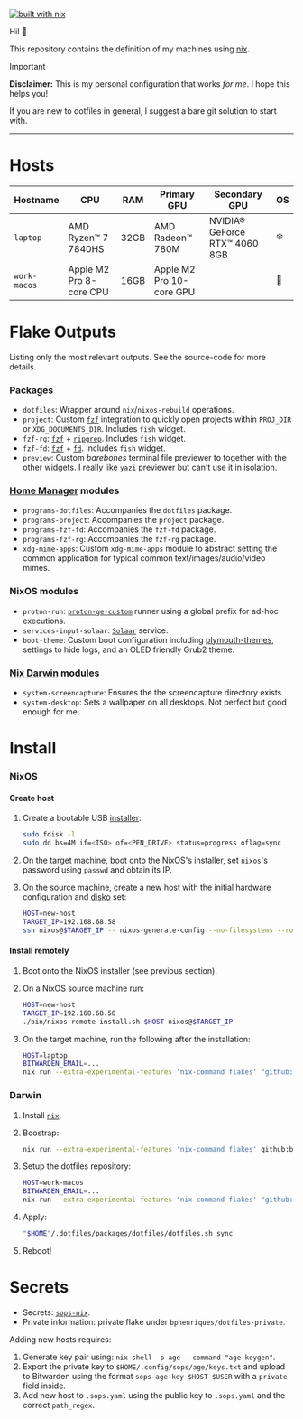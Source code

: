 [![built with nix](https://builtwithnix.org/badge.svg)](https://builtwithnix.org)

Hi! 👋 

This repository contains the definition of my machines using [nix](https://nixos.org/).

> [!IMPORTANT]
> **Disclaimer:** This is my personal configuration that works _for me_. I hope this helps you!
> 
> If you are new to dotfiles in general, I suggest a bare git solution to start with.

----

# Hosts

| Hostname     | CPU                     | RAM  | Primary GPU              | Secondary GPU                 | OS |
|--------------|-------------------------|------|--------------------------|-------------------------------|----|
| `laptop`     | AMD Ryzen™ 7 7840HS     | 32GB | AMD Radeon™ 780M         | NVIDIA® GeForce RTX™ 4060 8GB | ❄️ |
| `work-macos` | Apple M2 Pro 8-core CPU | 16GB | Apple M2 Pro 10-core GPU |                               | 🍏 |

# Flake Outputs

Listing only the most relevant outputs. See the source-code for more details.

### Packages

- `dotfiles`: Wrapper around `nix`/`nixos-rebuild` operations.
- `project`: Custom [`fzf`](https://github.com/junegunn/fzf) integration to quickly open projects within `PROJ_DIR` or `XDG_DOCUMENTS_DIR`. Includes `fish` widget.
- `fzf-rg`: [`fzf`](https://github.com/junegunn/fzf) + [`ripgrep`](https://github.com/BurntSushi/ripgrep). Includes `fish` widget.
- `fzf-fd`: [`fzf`](https://github.com/junegunn/fzf) + [`fd`](https://github.com/sharkdp/fd). Includes `fish` widget.
- `preview`: Custom _barebones_ terminal file previewer to together with the other widgets. I really like [`yazi`](https://yazi-rs.github.io/) previewer but can't use it in isolation.

### [Home Manager](https://github.com/nix-community/home-manager) modules

- `programs-dotfiles`: Accompanies the `dotfiles` package.
- `programs-project`: Accompanies the `project` package.
- `programs-fzf-fd`: Accompanies the `fzf-fd` package.
- `programs-fzf-rg`: Accompanies the `fzf-rg` package.
- `xdg-mime-apps`: Custom `xdg-mime-apps` module to abstract setting the common application for typical common text/images/audio/video mimes.

### NixOS modules

- `proton-run`: [`proton-ge-custom`](https://github.com/GloriousEggroll/proton-ge-custom) runner using a global prefix for ad-hoc executions.
- `services-input-solaar`: [`Solaar`]([https://github.com/GloriousEggroll/proton-ge-custom](https://github.com/pwr-Solaar/Solaar)) service.
- `boot-theme`: Custom boot configuration including [plymouth-themes](https://github.com/adi1090x/plymouth-themes), settings to hide logs, and an OLED friendly Grub2 theme.

### [Nix Darwin](https://github.com/LnL7/nix-darwin) modules

- `system-screencapture`: Ensures the the screencapture directory exists.
- `system-desktop`: Sets a wallpaper on all desktops. Not perfect but good enough for me.

# Install

### NixOS

#### Create host

1. Create a bootable USB [installer](https://nixos.org/download/):
   ```sh
   sudo fdisk -l
   sudo dd bs=4M if=<ISO> of=<PEN_DRIVE> status=progress oflag=sync
   ```

2. On the target machine, boot onto the NixOS's installer, set `nixos`'s password using `passwd` and obtain its IP.
3. On the source machine, create a new host with the initial hardware configuration and [disko](https://github.com/nix-community/disko) set:
   ```sh
   HOST=new-host
   TARGET_IP=192.168.68.58
   ssh nixos@$TARGET_IP -- nixos-generate-config --no-filesystems --root /mnt --show-hardware-config > hosts/$HOST/hardware-configuration.nix
   ```

#### Install remotely

1. Boot onto the NixOS installer (see previous section).
2. On a NixOS source machine run:
    ```sh
    HOST=new-host
    TARGET_IP=192.168.68.58
    ./bin/nixos-remote-install.sh $HOST nixos@$TARGET_IP
    ```

3. On the target machine, run the following after the installation:
    ```sh
    HOST=laptop
    BITWARDEN_EMAIL=...
    nix run --extra-experimental-features 'nix-command flakes' "github:bphenriques/dotfiles#dotfiles-install" -- $HOST $BITWARDEN_EMAIL
    ```

### Darwin

1. Install [`nix`](https://nixos.org/manual/nix/stable/installation/installing-binary.html).
2. Boostrap:
   ```sh
   nix run --extra-experimental-features 'nix-command flakes' github:bphenriques/dotfiles#darwin-install
   ```
   
3. Setup the dotfiles repository:
   ```sh
   HOST=work-macos
   BITWARDEN_EMAIL=...
   nix run --extra-experimental-features 'nix-command flakes' "github:bphenriques/dotfiles#dotfiles-install" -- laptop $BITWARDEN_EMAIL
   ```

5. Apply:
   ```sh
   "$HOME"/.dotfiles/packages/dotfiles/dotfiles.sh sync
   ```

6. Reboot!

# Secrets

- Secrets: [`sops-nix`](https://github.com/Mic92/sops-nix).
- Private information: private flake under `bphenriques/dotfiles-private`.

Adding new hosts requires:
1. Generate key pair using: `nix-shell -p age --command "age-keygen"`.
2. Export the private key to `$HOME/.config/sops/age/keys.txt` and upload to Bitwarden using the format `sops-age-key-$HOST-$USER` with a `private` field inside.
3. Add new host to `.sops.yaml` using the public key to `.sops.yaml` and the correct `path_regex`.
